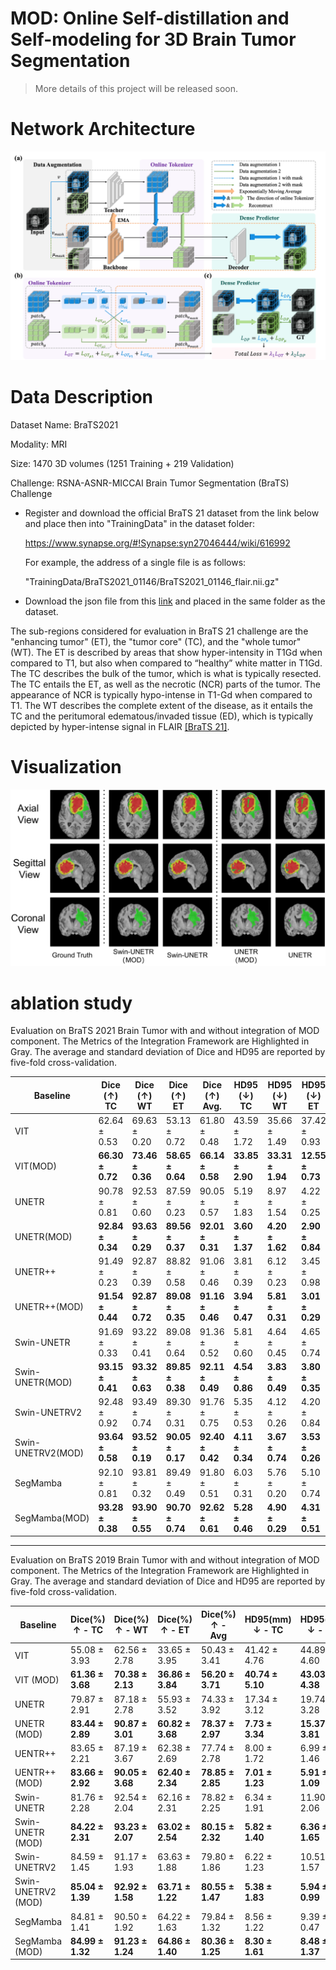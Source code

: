 # MOD: Online Self-distillation and Self-modeling for 3D Brain Tumor Segmentation

> More details of this project will be released soon.

# Network Architecture

![Overview](./figures/architecture.png)

# Data Description

Dataset Name: BraTS2021

Modality: MRI

Size: 1470 3D volumes (1251 Training + 219 Validation)

Challenge: RSNA-ASNR-MICCAI Brain Tumor Segmentation (BraTS) Challenge

- Register and download the official BraTS 21 dataset from the link below and place then into "TrainingData" in the dataset folder:

  <https://www.synapse.org/#!Synapse:syn27046444/wiki/616992>

  For example, the address of a single file is as follows:

  "TrainingData/BraTS2021_01146/BraTS2021_01146_flair.nii.gz"

- Download the json file from this [link](https://drive.google.com/file/d/1i-BXYe-wZ8R9Vp3GXoajGyqaJ65Jybg1/view?usp=sharing) and placed in the same folder as the dataset.

The sub-regions considered for evaluation in BraTS 21 challenge are the "enhancing tumor" (ET), the "tumor core" (TC), and the "whole tumor" (WT). The ET is described by areas that show hyper-intensity in T1Gd when compared to T1, but also when compared to “healthy” white matter in T1Gd. The TC describes the bulk of the tumor, which is what is typically resected. The TC entails the ET, as well as the necrotic (NCR) parts of the tumor. The appearance of NCR is typically hypo-intense in T1-Gd when compared to T1. The WT describes the complete extent of the disease, as it entails the TC and the peritumoral edematous/invaded tissue (ED), which is typically depicted by hyper-intense signal in FLAIR [[BraTS 21]](http://braintumorsegmentation.org/).

# Visualization

![Seg Result](./figures/seg_result.png)

# ablation study

Evaluation on BraTS 2021 Brain Tumor with and without integration of MOD component. The Metrics of the Integration Framework are Highlighted in Gray. The average and standard deviation of Dice and HD95 are reported by five-fold cross-validation.

| Baseline           | Dice (↑) TC           | Dice (↑) WT           | Dice (↑) ET           | Dice (↑) Avg.         | HD95 (↓) TC          | HD95 (↓) WT          | HD95 (↓) ET          | HD95 (↓) Avg.        |
|---------------------|-----------------------|-----------------------|-----------------------|-----------------------|-----------------------|-----------------------|-----------------------|-----------------------|
| VIT                | 62.64 ± 0.53         | 69.63 ± 0.20         | 53.13 ± 0.72         | 61.80 ± 0.48         | 43.59 ± 1.72         | 35.66 ± 1.49         | 37.42 ± 0.93         | 38.89 ± 1.86         |
| VIT(MOD)           | **66.30 ± 0.72**     | **73.46 ± 0.36**     | **58.65 ± 0.64**     | **66.14 ± 0.58**     | **33.85 ± 2.90**     | **33.31 ± 1.94**     | **12.55 ± 0.73**     | **26.57 ± 1.98**     |
| UNETR              | 90.78 ± 0.81         | 92.53 ± 0.60         | 87.59 ± 0.23         | 90.05 ± 0.57         | 5.19 ± 1.83          | 8.97 ± 1.54          | 4.22 ± 0.25          | 6.13 ± 1.22          |
| UNETR(MOD)         | **92.84 ± 0.34**     | **93.63 ± 0.29**     | **89.56 ± 0.37**     | **92.01 ± 0.31**     | **3.60 ± 1.37**      | **4.20 ± 1.62**      | **2.90 ± 0.84**      | **3.57 ± 1.60**      |
| UNETR++            | 91.49 ± 0.23         | 92.87 ± 0.39         | 88.82 ± 0.58         | 91.06 ± 0.46         | 3.81 ± 0.39          | 6.12 ± 0.23          | 3.45 ± 0.98          | 4.42 ± 0.54          |
| UNETR++(MOD)       | **91.54 ± 0.44**     | **92.87 ± 0.72**     | **89.08 ± 0.35**     | **91.16 ± 0.46**     | **3.94 ± 0.47**      | **5.81 ± 0.31**      | **3.01 ± 0.29**      | **4.25 ± 0.53**      |
| Swin-UNETR         | 91.69 ± 0.33         | 93.22 ± 0.41         | 89.08 ± 0.64         | 91.36 ± 0.52         | 5.81 ± 0.60          | 4.64 ± 0.45          | 4.65 ± 0.74          | 5.03 ± 0.61          |
| Swin-UNETR(MOD)    | **93.15 ± 0.41**     | **93.32 ± 0.63**     | **89.85 ± 0.38**     | **92.11 ± 0.49**     | **4.54 ± 0.86**      | **3.83 ± 0.49**      | **3.80 ± 0.35**      | **4.06 ± 0.63**      |
| Swin-UNETRV2       | 92.48 ± 0.92         | 93.49 ± 0.74         | 89.30 ± 0.31         | 91.76 ± 0.75         | 5.35 ± 0.53          | 4.12 ± 0.26          | 4.20 ± 0.84          | 4.55 ± 0.61          |
| Swin-UNETRV2(MOD)  | **93.64 ± 0.58**     | **93.52 ± 0.19**     | **90.05 ± 0.17**     | **92.40 ± 0.42**     | **4.11 ± 0.34**      | **3.67 ± 0.74**      | **3.53 ± 0.26**      | **3.77 ± 0.52**      |
| SegMamba           | 92.10 ± 0.81         | 93.81 ± 0.32         | 89.49 ± 0.49         | 91.80 ± 0.51         | 6.03 ± 0.31          | 5.76 ± 0.20          | 5.10 ± 0.74          | 5.63 ± 0.48          |
| SegMamba(MOD)      | **93.28 ± 0.38**     | **93.90 ± 0.55**     | **90.70 ± 0.74**     | **92.62 ± 0.61**     | **5.28 ± 0.46**      | **4.90 ± 0.29**      | **4.31 ± 0.51**      | **4.83 ± 0.36**      |

---

Evaluation on BraTS 2019 Brain Tumor with and without integration of MOD component. The Metrics of the Integration Framework are Highlighted in Gray. The average and standard deviation of Dice and HD95 are reported by five-fold cross-validation.

| Baseline       | Dice(%) ↑ - TC          | Dice(%) ↑ - WT          | Dice(%) ↑ - ET          | Dice(%) ↑ - Avg          | HD95(mm) ↓ - TC         | HD95(mm) ↓ - WT         | HD95(mm) ↓ - ET         | HD95(mm) ↓ - Avg         |
|----------------|-------------------------|-------------------------|-------------------------|--------------------------|--------------------------|--------------------------|--------------------------|--------------------------|
| VIT            | 55.08 ± 3.93           | 62.56 ± 2.78           | 33.65 ± 3.95           | 50.43 ± 3.41            | 41.42 ± 4.76            | 44.89 ± 4.60            | 37.31 ± 2.94            | 41.20 ± 3.85            |
| VIT (MOD)      | **61.36 ± 3.68**       | **70.38 ± 2.13**       | **36.86 ± 3.84**       | **56.20 ± 3.71**        | **40.74 ± 5.10**        | **43.03 ± 4.38**        | **36.88 ± 2.46**        | **40.22 ± 3.77**        |
| UNETR          | 79.87 ± 2.91           | 87.18 ± 2.78           | 55.93 ± 3.52           | 74.33 ± 3.92            | 17.34 ± 3.12            | 19.74 ± 3.28            | 13.74 ± 2.86            | 16.94 ± 3.15            |
| UNETR (MOD)    | **83.44 ± 2.89**       | **90.87 ± 3.01**       | **60.82 ± 3.68**       | **78.37 ± 2.97**        | **7.73 ± 3.34**         | **15.37 ± 3.81**        | **9.44 ± 2.32**         | **10.84 ± 3.17**        |
| UENTR++        | 83.65 ± 2.21           | 87.19 ± 3.67           | 62.38 ± 2.69           | 77.74 ± 2.78            | 8.00 ± 1.72             | 6.99 ± 1.46             | 8.31 ± 3.10             | 7.76 ± 2.64             |
| UENTR++ (MOD)  | **83.66 ± 2.92**       | **90.05 ± 3.68**       | **62.40 ± 2.34**       | **78.85 ± 2.85**        | **7.01 ± 1.23**         | **5.91 ± 1.09**         | **8.43 ± 1.83**         | **7.11 ± 1.57**         |
| Swin-UNETR     | 81.76 ± 2.28           | 92.54 ± 2.04           | 62.16 ± 2.31           | 78.82 ± 2.25            | 6.34 ± 1.91             | 11.90 ± 2.06            | 7.95 ± 1.11             | 8.73 ± 1.67             |
| Swin-UNETR (MOD)| **84.22 ± 2.31**      | **93.23 ± 2.07**       | **63.02 ± 2.54**       | **80.15 ± 2.32**        | **5.82 ± 1.40**         | **6.36 ± 1.65**         | **7.11 ± 1.84**         | **6.43 ± 1.59**         |
| Swin-UNETRV2   | 84.59 ± 1.45           | 91.17 ± 1.93           | 63.63 ± 1.88           | 79.80 ± 1.86            | 6.22 ± 1.23             | 10.51 ± 1.57            | 7.12 ± 1.36             | 7.95 ± 1.40             |
| Swin-UNETRV2 (MOD)| **85.04 ± 1.39**    | **92.92 ± 1.58**       | **63.71 ± 1.22**       | **80.55 ± 1.47**        | **5.38 ± 1.83**         | **5.94 ± 0.99**         | **6.59 ± 1.65**         | **5.97 ± 1.46**         |
| SegMamba       | 84.81 ± 1.41           | 90.50 ± 1.92           | 64.22 ± 1.63           | 79.84 ± 1.32            | 8.56 ± 1.22             | 9.39 ± 0.47             | 8.10 ± 1.56             | 8.68 ± 1.45             |
| SegMamba (MOD) | **84.99 ± 1.32**       | **91.23 ± 1.24**       | **64.86 ± 1.40**       | **80.36 ± 1.25**        | **8.30 ± 1.61**         | **8.48 ± 1.37**         | **7.22 ± 1.29**         | **8.00 ± 1.52**         |
